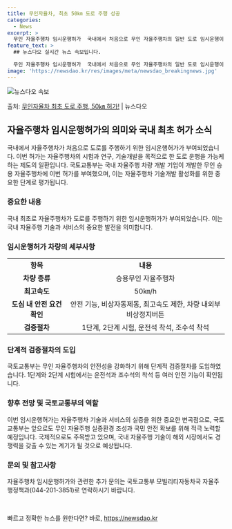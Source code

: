 ```yaml
---
title: 무인자율차, 최초 50㎞ 도로 주행 성공
categories:
  - News
excerpt: >
  무인 자율주행차 임시운행허가  국내에서 처음으로 무인 자율주행차의 일반 도로 임시운행이 허가되었습니다. 이번…
feature_text: >
  ## 뉴스다오 실시간 뉴스 속보입니다.

  무인 자율주행차 임시운행허가  국내에서 처음으로 무인 자율주행차의 일반 도로 임시운행이 허가되었습니다. 이번…
image: 'https://newsdao.kr/res/images/meta/newsdao_breakingnews.jpg'
---
```


![뉴스다오 속보](https://newsdao.kr/res/images/meta/newsdao_breakingnews.jpg)

<p>출처: <a href="https://newsdao.kr/4196" rel="dofollow">무인자율차 최초 도로 주행, 50㎞ 허가!</a> | 뉴스다오</p>

<h2 data-ke-size="size26">자율주행차 임시운행허가의 의미와 국내 최초 허가 소식</h2>
<p data-ke-size="size16">국내에서 자율주행차가 처음으로 도로를 주행하기 위한 임시운행허가가 부여되었습니다. 이번 허가는 자율주행차의 시험과 연구, 기술개발을 목적으로 한 도로 운행을 가능케 하는 제도의 일환입니다. 국토교통부는 국내 자율주행 차량 개발 기업이 개발한 무인 승용 자율주행차에 이번 허가를 부여했으며, 이는 자율주행차 기술개발 활성화를 위한 중요한 단계로 평가됩니다.</p>

<h3 data-ke-size="size24">중요한 내용</h3>
<p data-ke-size="size16">국내 최초로 자율주행차가 도로를 주행하기 위한 임시운행허가가 부여되었습니다. 이는 국내 자율주행 기술과 서비스의 중요한 발전을 의미합니다.</p>

<h3 data-ke-size="size24">임시운행허가 차량의 세부사항</h3>
<table>
  <tr>
    <td style="text-align: center; height: 17px;"><b>항목</b></td>
    <td style="text-align: center; height: 17px;"><b>내용</b></td>
  </tr>
  <tr>
    <td style="text-align: center; height: 17px;"><b>차량 종류</b></td>
    <td style="text-align: center; height: 17px;">승용무인 자율주행차</td>
  </tr>
  <tr>
    <td style="text-align: center; height: 17px;"><b>최고속도</b></td>
    <td style="text-align: center; height: 17px;">50㎞/h</td>
  </tr>
  <tr>
    <td style="text-align: center; height: 17px;"><b>도심 내 안전 요건 확인</b></td>
    <td style="text-align: center; height: 17px;">안전 기능, 비상자동제동, 최고속도 제한, 차량 내외부 비상정지버튼</td>
  </tr>
  <tr>
    <td style="text-align: center; height: 17px;"><b>검증절차</b></td>
    <td style="text-align: center; height: 17px;">1단계, 2단계 시험, 운전석 착석, 조수석 착석</td>
  </tr>
</table>

<h3 data-ke-size="size24">단계적 검증절차의 도입</h3>
<p data-ke-size="size16">국토교통부는 무인 자율주행차의 안전성을 강화하기 위해 단계적 검증절차를 도입하였습니다. 1단계와 2단계 시험에서는 운전석과 조수석의 착석 등 여러 안전 기능이 확인됩니다.</p>

<h3 data-ke-size="size24">향후 전망 및 국토교통부의 역할</h3>
<p data-ke-size="size16">이번 임시운행허가는 자율주행차 기술과 서비스의 실증을 위한 중요한 변곡점으로, 국토교통부는 앞으로도 무인 자율주행 실증환경 조성과 국민 안전 확보를 위해 적극 노력할 예정입니다. 국제적으로도 주목받고 있으며, 국내 자율주행 기술이 해외 시장에서도 경쟁력을 갖출 수 있는 계기가 될 것으로 예상됩니다.</p>

<h3 data-ke-size="size24">문의 및 참고사항</h3>
<p data-ke-size="size16">자율주행차 임시운행허가와 관련한 추가 문의는 국토교통부 모빌리티자동차국 자율주행정책과(044-201-3851)로 연락하시기 바랍니다.</p>
<p data-ke-size="size16">&nbsp;</p> 

빠르고 정확한 뉴스를 원한다면? 바로, <a href="https://newsdao.kr" rel="dofollow">https://newsdao.kr</a>


